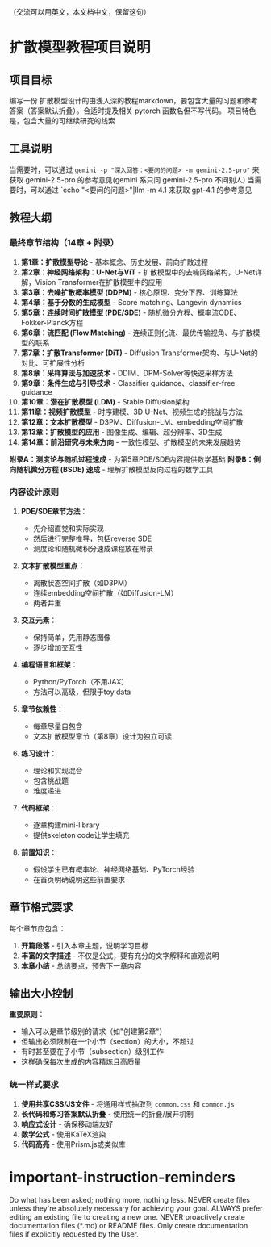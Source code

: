 （交流可以用英文，本文档中文，保留这句）

# 扩散模型教程项目说明

## 项目目标
编写一份 扩散模型设计的由浅入深的教程markdown，要包含大量的习题和参考答案（答案默认折叠）。合适时提及相关 pytorch 函数名但不写代码。
项目特色是，包含大量的可继续研究的线索

## 工具说明
当需要时，可以通过 `gemini -p "深入回答：<要问的问题> -m gemini-2.5-pro"` 来获取 gemini-2.5-pro 的参考意见(gemini 系只问 gemini-2.5-pro 不问别人)
当需要时，可以通过 `echo "<要问的问题>"|llm -m 4.1 来获取 gpt-4.1 的参考意见

## 教程大纲

### 最终章节结构（14章 + 附录）

1. **第1章：扩散模型导论** - 基本概念、历史发展、前向扩散过程
2. **第2章：神经网络架构：U-Net与ViT** - 扩散模型中的去噪网络架构，U-Net详解，Vision Transformer在扩散模型中的应用
3. **第3章：去噪扩散概率模型 (DDPM)** - 核心原理、变分下界、训练算法
4. **第4章：基于分数的生成模型** - Score matching、Langevin dynamics
5. **第5章：连续时间扩散模型 (PDE/SDE)** - 随机微分方程、概率流ODE、Fokker-Planck方程
6. **第6章：流匹配 (Flow Matching)** - 连续正则化流、最优传输视角、与扩散模型的联系
7. **第7章：扩散Transformer (DiT)** - Diffusion Transformer架构、与U-Net的对比、可扩展性分析
8. **第8章：采样算法与加速技术** - DDIM、DPM-Solver等快速采样方法
9. **第9章：条件生成与引导技术** - Classifier guidance、classifier-free guidance
10. **第10章：潜在扩散模型 (LDM)** - Stable Diffusion架构
11. **第11章：视频扩散模型** - 时序建模、3D U-Net、视频生成的挑战与方法
12. **第12章：文本扩散模型** - D3PM、Diffusion-LM、embedding空间扩散
13. **第13章：扩散模型的应用** - 图像生成、编辑、超分辨率、3D生成
14. **第14章：前沿研究与未来方向** - 一致性模型、扩散模型的未来发展趋势

**附录A：测度论与随机过程速成** - 为第5章PDE/SDE内容提供数学基础
**附录B：倒向随机微分方程 (BSDE) 速成** - 理解扩散模型反向过程的数学工具

### 内容设计原则

1. **PDE/SDE章节方法**：
   - 先介绍直觉和实际实现
   - 然后进行完整推导，包括reverse SDE
   - 测度论和随机微积分速成课程放在附录

2. **文本扩散模型重点**：
   - 离散状态空间扩散（如D3PM）
   - 连续embedding空间扩散（如Diffusion-LM）
   - 两者并重

3. **交互元素**：
   - 保持简单，先用静态图像
   - 逐步增加交互性

4. **编程语言和框架**：
   - Python/PyTorch（不用JAX）
   - 方法可以高级，但限于toy data

5. **章节依赖性**：
   - 每章尽量自包含
   - 文本扩散模型章节（第8章）设计为独立可读

6. **练习设计**：
   - 理论和实现混合
   - 包含挑战题
   - 难度递进

7. **代码框架**：
   - 逐章构建mini-library
   - 提供skeleton code让学生填充

8. **前置知识**：
   - 假设学生已有概率论、神经网络基础、PyTorch经验
   - 在首页明确说明这些前置要求

## 章节格式要求

每个章节应包含：

1. **开篇段落** - 引入本章主题，说明学习目标
2. **丰富的文字描述** - 不仅是公式，要有充分的文字解释和直观说明
3. **本章小结** - 总结要点，预告下一章内容

## 输出大小控制

**重要原则**：
- 输入可以是章节级别的请求（如"创建第2章"）
- 但输出必须限制在一个小节（section）的大小，不超过
- 有时甚至要在子小节（subsection）级别工作
- 这样确保每次生成的内容精炼且高质量

### 统一样式要求

1. **使用共享CSS/JS文件** - 将通用样式抽取到 `common.css` 和 `common.js`
2. **长代码和练习答案默认折叠** - 使用统一的折叠/展开机制
3. **响应式设计** - 确保移动端友好
4. **数学公式** - 使用KaTeX渲染
5. **代码高亮** - 使用Prism.js或类似库

# important-instruction-reminders
Do what has been asked; nothing more, nothing less.
NEVER create files unless they're absolutely necessary for achieving your goal.
ALWAYS prefer editing an existing file to creating a new one.
NEVER proactively create documentation files (*.md) or README files. Only create documentation files if explicitly requested by the User.
